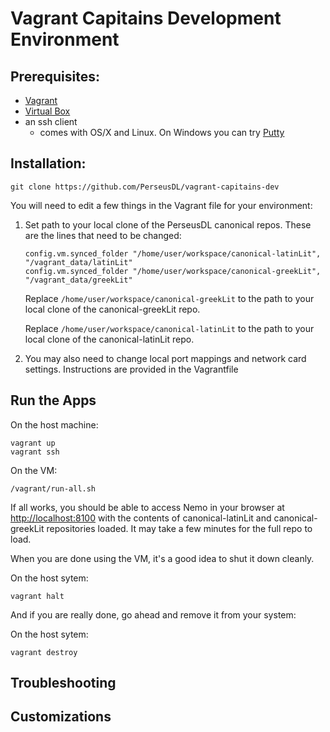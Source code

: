 # Vagrant Capitains Development Environment

## Prerequisites:

* [Vagrant](https://www.vagrantup.com/downloads.html)
* [Virtual Box](https://www.virtualbox.org/wiki/Downloads)
* an ssh client 
    * comes with OS/X and Linux. On Windows you can try [Putty](https://www.vagrantup.com/docs/getting-started/)

## Installation:

```
git clone https://github.com/PerseusDL/vagrant-capitains-dev
```

You will need to edit a few things in the Vagrant file for your environment:

1. Set path to your local clone of the PerseusDL canonical repos. These are the lines that need to be changed:

    ```
    config.vm.synced_folder "/home/user/workspace/canonical-latinLit", "/vagrant_data/latinLit"
    config.vm.synced_folder "/home/user/workspace/canonical-greekLit", "/vagrant_data/greekLit"
    ```

    Replace `/home/user/workspace/canonical-greekLit` to the path to your local clone of the canonical-greekLit repo.

    Replace `/home/user/workspace/canonical-latinLit` to the path to your local clone of the canonical-latinLit repo.

2. You may also need to change local port mappings and network card settings. Instructions are provided in the Vagrantfile

## Run the Apps

On the host machine:

```
vagrant up
vagrant ssh
```

On the VM:

```
/vagrant/run-all.sh
```

If all works, you should be able to access Nemo in your browser at [http://localhost:8100](http://localhost:8100) with the contents of canonical-latinLit and canonical-greekLit repositories loaded. It may take a few minutes for the full repo to load.

When you are done using the VM, it's a good idea to shut it down cleanly.

On the host sytem:

```
vagrant halt
```

And if you are really done, go ahead and remove it from your system:

On the host sytem:

```
vagrant destroy
```

## Troubleshooting


## Customizations

